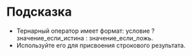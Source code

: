 # Подсказка

- Тернарный оператор имеет формат: условие ? значение_если_истина : значение_если_ложь.
- Используйте его для присвоения строкового результата.
